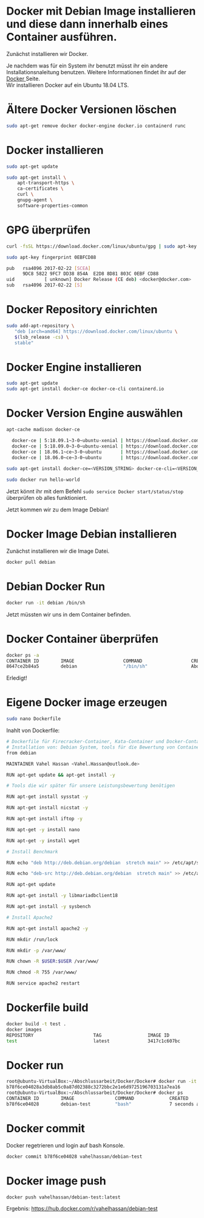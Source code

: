 # Docker mit Debian Image installieren und diese dann innerhalb eines Container ausführen. <br>

Zunächst installieren wir Docker. <br>

Je nachdem was für ein System ihr benutzt müsst ihr ein andere Installationsnaleitung benutzen. Weitere Informationen findet ihr auf der  <a href="https://docs.docker.com/get-docker/">Docker </a> Seite. <br> 
Wir installieren Docker auf ein Ubuntu 18.04 LTS. <br>

# Ältere Docker Versionen löschen <br>
```bash
sudo apt-get remove docker docker-engine docker.io containerd runc
```

# Docker installieren <br>
```bash
sudo apt-get update

sudo apt-get install \
    apt-transport-https \
    ca-certificates \
    curl \
    gnupg-agent \
    software-properties-common
```

# GPG überprüfen <br>
```bash
curl -fsSL https://download.docker.com/linux/ubuntu/gpg | sudo apt-key add -

sudo apt-key fingerprint 0EBFCD88

pub   rsa4096 2017-02-22 [SCEA]
      9DC8 5822 9FC7 DD38 854A  E2D8 8D81 803C 0EBF CD88
uid           [ unknown] Docker Release (CE deb) <docker@docker.com>
sub   rsa4096 2017-02-22 [S]
```

# Docker Repository einrichten <br>
```bash
sudo add-apt-repository \
   "deb [arch=amd64] https://download.docker.com/linux/ubuntu \
   $(lsb_release -cs) \
   stable"
```

# Docker Engine installieren <br>
```bash
sudo apt-get update
sudo apt-get install docker-ce docker-ce-cli containerd.io
```

# Docker Version Engine auswählen <br>
```bash
apt-cache madison docker-ce

  docker-ce | 5:18.09.1~3-0~ubuntu-xenial | https://download.docker.com/linux/ubuntu  xenial/stable amd64 Packages
  docker-ce | 5:18.09.0~3-0~ubuntu-xenial | https://download.docker.com/linux/ubuntu  xenial/stable amd64 Packages
  docker-ce | 18.06.1~ce~3-0~ubuntu       | https://download.docker.com/linux/ubuntu  xenial/stable amd64 Packages
  docker-ce | 18.06.0~ce~3-0~ubuntu       | https://download.docker.com/linux/ubuntu  xenial/stable amd64 Packages
  
sudo apt-get install docker-ce=<VERSION_STRING> docker-ce-cli=<VERSION_STRING> containerd.io

sudo docker run hello-world
```

Jetzt könnt ihr mit dem Befehl ```sudo service Docker start/status/stop``` überprüfen ob alles funktioniert. <br>

Jetzt kommen wir zu dem Image Debian! <br>

# Docker Image Debian installieren <br>

Zunächst installieren wir die Image Datei. <br>
```bash 
docker pull debian
```

# Debian Docker Run <br>
```bash
docker run -it debian /bin/sh
```
Jetzt müssten wir uns in dem Container befinden. <br>

# Docker Container überprüfen  <br>
```bash
docker ps -a
CONTAINER ID        IMAGE                  COMMAND                  CREATED              STATUS                        PORTS                                           NAMES
8647ce2b84a5        debian                 "/bin/sh"                About a minute ago   Up About a minute                                                             elegant_rosalind
```
Erledigt! <br>

# Eigene Docker image erzeugen <br>
```bash 
sudo nano Dockerfile
```
Inahlt von Dockerfile:
```bash
# Dockerfile für Firecracker-Container, Kata-Container und Docker-Container erstellen.
# Installation von: Debian System, tools für die Bewertung von Containern, Webserver apache2
from debian

MAINTAINER Vahel Hassan <Vahel.Hassan@outlook.de>

RUN apt-get update && apt-get install -y

# Tools die wir später für unsere Leistungsbewertung benötigen

RUN apt-get install sysstat -y

RUN apt-get install nicstat -y

RUN apt-get install iftop -y

RUN apt-get -y install nano

RUN apt-get -y install wget

# Install Benchmark

RUN echo "deb http://deb.debian.org/debian  stretch main" >> /etc/apt/sources.list

RUN echo "deb-src http://deb.debian.org/debian  stretch main" >> /etc/apt/sources.list

RUN apt-get update

RUN apt-get install -y libmariadbclient18

RUN apt-get install -y sysbench

# Install Apache2

RUN apt-get install apache2 -y

RUN mkdir /run/lock

RUN mkdir -p /var/www/

RUN chown -R $USER:$USER /var/www/

RUN chmod -R 755 /var/www/

RUN service apache2 restart
```

# Dockerfile build <br>
```bash
docker build -t test .
docker images 
REPOSITORY                      TAG                 IMAGE ID            CREATED             SIZE
test                            latest              3417c1c607bc        5 seconds ago       352MB
```

# Docker run <br>
```bash
root@ubuntu-VirtualBox:~/Abschlussarbeit/Docker/Docker# docker run -it -d debian-test
b78f6ce04028a3db8ab5c0a87d02388c3272bbc2e1e6d9725196703131a7ea16
root@ubuntu-VirtualBox:~/Abschlussarbeit/Docker/Docker# docker ps
CONTAINER ID        IMAGE               COMMAND             CREATED             STATUS              PORTS               NAMES
b78f6ce04028        debian-test         "bash"              7 seconds ago       Up 4 seconds                            bold_poincare
```

# Docker commit <br>
Docker regetrieren und login auf bash Konsole. <br> 
```bash
docker commit b78f6ce04028 vahelhassan/debian-test
```

# Docker image push <br>
```bash
docker push vahelhassan/debian-test:latest
```

Ergebnis: https://hub.docker.com/r/vahelhassan/debian-test <br>
